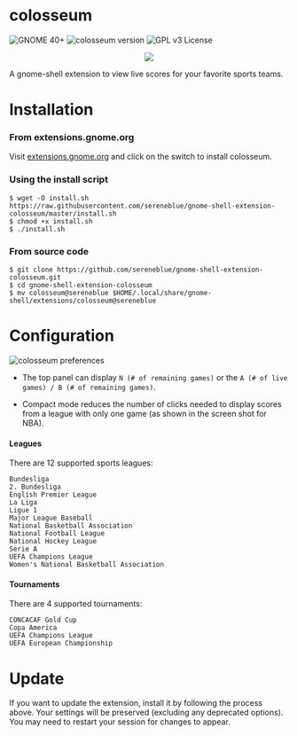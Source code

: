 # colosseum

![GNOME 40+](https://img.shields.io/badge/gnome-40%2B-blueviolet)
![colosseum version](https://img.shields.io/badge/version-10-brightgreen.svg)
![GPL v3 License](https://img.shields.io/badge/license-GPL%20v3-blue.svg)

<p align="center">
	<img src="https://user-images.githubusercontent.com/14242625/126881502-035c4601-686c-4a42-803b-ca817ad56ea4.png">
</p>

A gnome-shell extension to view live scores for your favorite sports teams.

# Installation

### From extensions.gnome.org

Visit [extensions.gnome.org](https://extensions.gnome.org/extension/4207/colosseum/) and click on the switch to install colosseum. 

### Using the install script
```
$ wget -O install.sh https://raw.githubusercontent.com/sereneblue/gnome-shell-extension-colosseum/master/install.sh
$ chmod +x install.sh
$ ./install.sh
```

### From source code
```
$ git clone https://github.com/sereneblue/gnome-shell-extension-colosseum.git
$ cd gnome-shell-extension-colosseum
$ mv colosseum@sereneblue $HOME/.local/share/gnome-shell/extensions/colosseum@sereneblue
```

# Configuration

![colosseum preferences](https://user-images.githubusercontent.com/14242625/126881524-a9443361-12e1-4075-9cbc-8d257930cab6.png)


- The top panel can display `N (# of remaining games)` or the `A (# of live games) / B (# of remaining games)`. 

- Compact mode reduces the number of clicks needed to display scores from a league with only one game (as shown in the screen shot for NBA). 


#### Leagues

There are 12 supported sports leagues:

	Bundesliga
	2. Bundesliga
	English Premier League
	La Liga
	Ligue 1
	Major League Baseball
	National Basketball Association
	National Football League
	National Hockey League
	Serie A
	UEFA Champions League
	Women's National Basketball Association

#### Tournaments

There are 4 supported tournaments:

	CONCACAF Gold Cup
	Copa America
	UEFA Champions League
	UEFA European Championship

# Update

If you want to update the extension, install it by following the process above. Your settings will be preserved (excluding any deprecated options). You may need to restart your session for changes to appear.